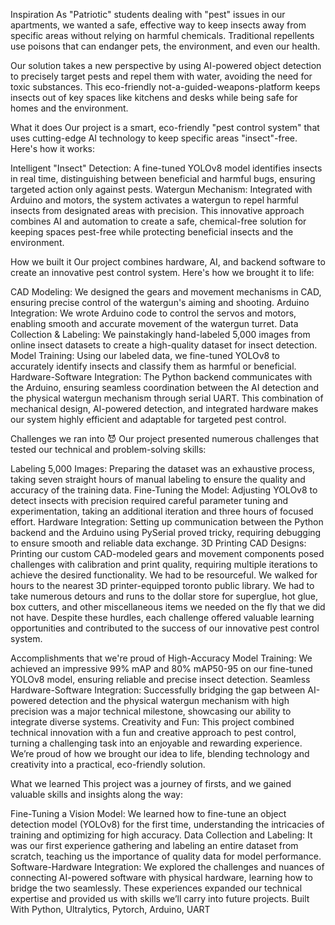 Inspiration As "Patriotic" students dealing with "pest" issues in our apartments, we wanted a safe, effective way to keep insects away from specific areas without relying on harmful chemicals. Traditional repellents use poisons that can endanger pets, the environment, and even our health.

Our solution takes a new perspective by using AI-powered object detection to precisely target pests and repel them with water, avoiding the need for toxic substances. This eco-friendly not-a-guided-weapons-platform keeps insects out of key spaces like kitchens and desks while being safe for homes and the environment.

What it does Our project is a smart, eco-friendly "pest control system" that uses cutting-edge AI technology to keep specific areas "insect"-free. Here's how it works:

Intelligent "Insect" Detection: A fine-tuned YOLOv8 model identifies insects in real time, distinguishing between beneficial and harmful bugs, ensuring targeted action only against pests. Watergun Mechanism: Integrated with Arduino and motors, the system activates a watergun to repel harmful insects from designated areas with precision. This innovative approach combines AI and automation to create a safe, chemical-free solution for keeping spaces pest-free while protecting beneficial insects and the environment.

How we built it Our project combines hardware, AI, and backend software to create an innovative pest control system. Here's how we brought it to life:

CAD Modeling: We designed the gears and movement mechanisms in CAD, ensuring precise control of the watergun's aiming and shooting. Arduino Integration: We wrote Arduino code to control the servos and motors, enabling smooth and accurate movement of the watergun turret. Data Collection & Labeling: We painstakingly hand-labeled 5,000 images from online insect datasets to create a high-quality dataset for insect detection. Model Training: Using our labeled data, we fine-tuned YOLOv8 to accurately identify insects and classify them as harmful or beneficial. Hardware-Software Integration: The Python backend communicates with the Arduino, ensuring seamless coordination between the AI detection and the physical watergun mechanism through serial UART. This combination of mechanical design, AI-powered detection, and integrated hardware makes our system highly efficient and adaptable for targeted pest control.

Challenges we ran into 😈 Our project presented numerous challenges that tested our technical and problem-solving skills:

Labeling 5,000 Images: Preparing the dataset was an exhaustive process, taking seven straight hours of manual labeling to ensure the quality and accuracy of the training data. Fine-Tuning the Model: Adjusting YOLOv8 to detect insects with precision required careful parameter tuning and experimentation, taking an additional iteration and three hours of focused effort. Hardware Integration: Setting up communication between the Python backend and the Arduino using PySerial proved tricky, requiring debugging to ensure smooth and reliable data exchange. 3D Printing CAD Designs: Printing our custom CAD-modeled gears and movement components posed challenges with calibration and print quality, requiring multiple iterations to achieve the desired functionality. We had to be resourceful. We walked for hours to the nearest 3D printer-equipped toronto public library. We had to take numerous detours and runs to the dollar store for superglue, hot glue, box cutters, and other miscellaneous items we needed on the fly that we did not have. Despite these hurdles, each challenge offered valuable learning opportunities and contributed to the success of our innovative pest control system.

Accomplishments that we're proud of High-Accuracy Model Training: We achieved an impressive 99% mAP and 80% mAP50-95 on our fine-tuned YOLOv8 model, ensuring reliable and precise insect detection. Seamless Hardware-Software Integration: Successfully bridging the gap between AI-powered detection and the physical watergun mechanism with high precision was a major technical milestone, showcasing our ability to integrate diverse systems. Creativity and Fun: This project combined technical innovation with a fun and creative approach to pest control, turning a challenging task into an enjoyable and rewarding experience. We’re proud of how we brought our idea to life, blending technology and creativity into a practical, eco-friendly solution.

What we learned This project was a journey of firsts, and we gained valuable skills and insights along the way:

Fine-Tuning a Vision Model: We learned how to fine-tune an object detection model (YOLOv8) for the first time, understanding the intricacies of training and optimizing for high accuracy. Data Collection and Labeling: It was our first experience gathering and labeling an entire dataset from scratch, teaching us the importance of quality data for model performance. Software-Hardware Integration: We explored the challenges and nuances of connecting AI-powered software with physical hardware, learning how to bridge the two seamlessly. These experiences expanded our technical expertise and provided us with skills we’ll carry into future projects. Built With Python, Ultralytics, Pytorch, Arduino, UART
